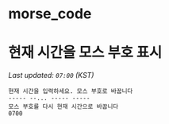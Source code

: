 # morse_code
# 현재 시간을 모스 부호 표시
<!-- MORSE_TIME_START -->
_Last updated: `07:00` (KST)_

```
현재 시간을 입력하세요. 모스 부호로 바꿉니다
----- --... ----- -----
모스 부호를 다시 현재 시간으로 바꿉니다
0700
```
<!-- MORSE_TIME_END -->
